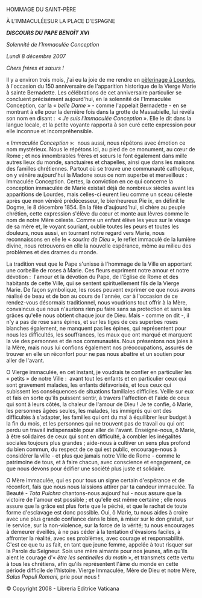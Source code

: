 HOMMAGE DU SAINT-PÈRE

À L’IMMACULÉESUR LA PLACE D'ESPAGNE

***DISCOURS DU PAPE BENOÎT XVI***

*Solennité de l’Immaculée Conception*

*Lundi 8 décembre 2007*

*Chers frères et sœurs !*

Il y a environ trois mois, j'ai eu la joie de me rendre en [pèlerinage à Lourdes](/content/benedict-xvi/fr/travels/2008/index_francia.html), à l'occasion du 150 anniversaire de l'apparition historique de la Vierge Marie à sainte Bernadette. Les célébrations de cet anniversaire particulier se concluent précisément aujourd'hui, en la solennité de l'Immaculée Conception, car la « *belle Dame* » - comme l'appelait Bernadette - en se montrant à elle pour la dernière fois dans la grotte de Massabielle, lui révéla son nom en disant :  « *Je suis l'Immaculée Conception* ». Elle le dit dans la langue locale, et la petite voyante rapporta à son curé cette expression pour elle inconnue et incompréhensible.

« *Immaculée Conception* »:  nous aussi, nous répétons avec émotion ce nom mystérieux. Nous le répétons ici, au pied de ce monument, au cœur de Rome ; et nos innombrables frères et sœurs le font également dans mille autres lieux du monde, sanctuaires et chapelles, ainsi que dans les maisons des familles chrétiennes. Partout où se trouve une communauté catholique, on y vénère aujourd'hui la Madone sous ce nom superbe et merveilleux :  Immaculée Conception. Certes, la conviction en ce qui concerne la conception immaculée de Marie existait déjà de nombreux siècles avant les apparitions de Lourdes, mais celles-ci eurent lieu comme un sceau céleste après que mon vénéré prédécesseur, le bienheureux Pie ix, en définit le Dogme, le 8 décembre 1854. En la fête d'aujourd'hui, si chère au peuple chrétien, cette expression s'élève du cœur et monte aux lèvres comme le nom de notre Mère céleste. Comme un enfant élève les yeux sur le visage de sa mère et, le voyant souriant, oublie toutes les peurs et toutes les douleurs, nous aussi, en tournant notre regard vers Marie, nous reconnaissons en elle le « *sourire de Dieu* », le reflet immaculé de la lumière divine, nous retrouvons en elle la nouvelle espérance, même au milieu des problèmes et des drames du monde.

La tradition veut que le Pape s'unisse à l'hommage de la Ville en apportant une corbeille de roses à Marie. Ces fleurs expriment notre amour et notre dévotion :  l'amour et la dévotion du Pape, de l'Eglise de Rome et des habitants de cette Ville, qui se sentent spirituellement fils de la Vierge Marie. De façon symbolique, les roses peuvent exprimer ce que nous avons réalisé de beau et de bon au cours de l'année, car à l'occasion de ce rendez-vous désormais traditionnel, nous voudrions tout offrir à la Mère, convaincus que nous n'aurions rien pu faire sans sa protection et sans les grâces qu'elle nous obtient chaque jour de Dieu. Mais - comme on dit -, il n'y a pas de rose sans épines, et sur les tiges de ces superbes roses blanches également, ne manquent pas les épines, qui représentent pour nous les difficultés, les souffrances, les maux que ont marqué et marquent la vie des personnes et de nos communautés. Nous présentons nos joies à la Mère, mais nous lui confions également nos préoccupations, assurés de trouver en elle un réconfort pour ne pas nous abattre et un soutien pour aller de l'avant.

O Vierge immaculée, en cet instant, je voudrais te confier en particulier les « petits » de notre Ville :  avant tout les enfants et en particulier ceux qui sont gravement malades, les enfants défavorisés, et tous ceux qui subissent les conséquences de situations familiales difficiles. Veille sur eux et fais en sorte qu'ils puissent sentir, à travers l'affection et l'aide de ceux qui sont à leurs côtés, la chaleur de l'amour de Dieu ! Je te confie, ô Marie, les personnes âgées seules, les malades, les immigrés qui ont des difficultés à s'adapter, les familles qui ont du mal à équilibrer leur budget à la fin du mois, et les personnes qui ne trouvent pas de travail ou qui ont perdu un travail indispensable pour aller de l'avant. Enseigne-nous, ô Marie, à être solidaires de ceux qui sont en difficulté, à combler les inégalités sociales toujours plus grandes ; aide-nous à cultiver un sens plus profond du bien commun, du respect de ce qui est public, encourage-nous à considérer la ville - et plus que jamais notre Ville de Rome - comme le patrimoine de tous, et à faire chacun, avec conscience et engagement, ce que nous devons pour édifier une société plus juste et solidaire.

O Mère immaculée, qui es pour tous un signe certain d'espérance et de réconfort, fais que nous nous laissions attirer par ta candeur immaculée. Ta Beauté - *Tota Pulchra* chantons-nous aujourd'hui - nous assure que la victoire de l'amour est possible ; et qu'elle est même certaine ; elle nous assure que la grâce est plus forte que le péché, et que le rachat de toute forme d'esclavage est donc possible. Oui, ô Marie, tu nous aides à croire avec une plus grande confiance dans le bien, à miser sur le don gratuit, sur le service, sur la non-violence, sur la force de la vérité; tu nous encourages à demeurer éveillés, à ne pas céder à la tentation d'évasions faciles, à affronter la réalité, avec ses problèmes, avec courage et responsabilité. C'est ce que tu as fait, en tant que jeune femme, appelée à tout risquer sur la Parole du Seigneur. Sois une mère aimante pour nos jeunes, afin qu'ils aient le courage d'« *être les sentinelles du matin* », et transmets cette vertu à tous les chrétiens, afin qu'ils représentent l'âme du monde en cette période difficile de l'histoire. Vierge Immaculée, Mère de Dieu et notre Mère, *Salus Populi Romani,* prie pour nous !

© Copyright 2008 - Libreria Editrice Vaticana